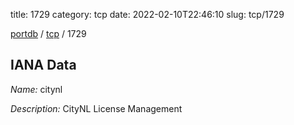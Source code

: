title: 1729
category: tcp
date: 2022-02-10T22:46:10
slug: tcp/1729

[portdb](/) / [tcp](/category/tcp.html) / 1729


## IANA Data

_Name:_ citynl

_Description:_ CityNL License Management

